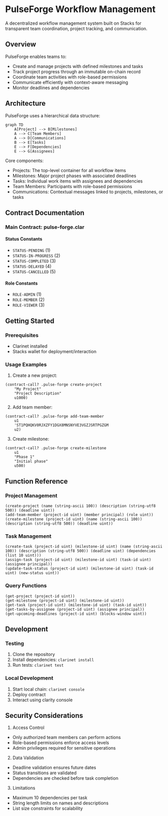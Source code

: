 # PulseForge Workflow Management

A decentralized workflow management system built on Stacks for transparent team coordination, project tracking, and communication.

## Overview

PulseForge enables teams to:
- Create and manage projects with defined milestones and tasks
- Track project progress through an immutable on-chain record
- Coordinate team activities with role-based permissions
- Communicate efficiently with context-aware messaging
- Monitor deadlines and dependencies

## Architecture

PulseForge uses a hierarchical data structure:

```mermaid
graph TD
    A[Project] --> B[Milestones]
    A --> C[Team Members]
    A --> D[Communications]
    B --> E[Tasks]
    E --> F[Dependencies]
    E --> G[Assignees]
```

Core components:
- Projects: The top-level container for all workflow items
- Milestones: Major project phases with associated deadlines
- Tasks: Individual work items with assignees and dependencies
- Team Members: Participants with role-based permissions
- Communications: Contextual messages linked to projects, milestones, or tasks

## Contract Documentation

### Main Contract: pulse-forge.clar

#### Status Constants
- `STATUS-PENDING` (1)
- `STATUS-IN-PROGRESS` (2)
- `STATUS-COMPLETED` (3)
- `STATUS-DELAYED` (4)
- `STATUS-CANCELLED` (5)

#### Role Constants
- `ROLE-ADMIN` (1)
- `ROLE-MEMBER` (2)
- `ROLE-VIEWER` (3)

## Getting Started

### Prerequisites
- Clarinet installed
- Stacks wallet for deployment/interaction

### Usage Examples

1. Create a new project:
```clarity
(contract-call? .pulse-forge create-project 
    "My Project" 
    "Project Description" 
    u1000)
```

2. Add team member:
```clarity
(contract-call? .pulse-forge add-team-member 
    u1 
    'ST1PQHQKV0RJXZFY1DGX8MNSNYVE3VGZJSRTPGZGM 
    u2)
```

3. Create milestone:
```clarity
(contract-call? .pulse-forge create-milestone 
    u1 
    "Phase 1" 
    "Initial phase" 
    u500)
```

## Function Reference

### Project Management

```clarity
(create-project (name (string-ascii 100)) (description (string-utf8 500)) (deadline uint))
(add-team-member (project-id uint) (member principal) (role uint))
(create-milestone (project-id uint) (name (string-ascii 100)) (description (string-utf8 500)) (deadline uint))
```

### Task Management

```clarity
(create-task (project-id uint) (milestone-id uint) (name (string-ascii 100)) (description (string-utf8 500)) (deadline uint) (dependencies (list 10 uint)))
(assign-task (project-id uint) (milestone-id uint) (task-id uint) (assignee principal))
(update-task-status (project-id uint) (milestone-id uint) (task-id uint) (new-status uint))
```

### Query Functions

```clarity
(get-project (project-id uint))
(get-milestone (project-id uint) (milestone-id uint))
(get-task (project-id uint) (milestone-id uint) (task-id uint))
(get-tasks-by-assignee (project-id uint) (assignee principal))
(get-upcoming-deadlines (project-id uint) (blocks-window uint))
```

## Development

### Testing
1. Clone the repository
2. Install dependencies: `clarinet install`
3. Run tests: `clarinet test`

### Local Development
1. Start local chain: `clarinet console`
2. Deploy contract
3. Interact using clarity console

## Security Considerations

1. Access Control
- Only authorized team members can perform actions
- Role-based permissions enforce access levels
- Admin privileges required for sensitive operations

2. Data Validation
- Deadline validation ensures future dates
- Status transitions are validated
- Dependencies are checked before task completion

3. Limitations
- Maximum 10 dependencies per task
- String length limits on names and descriptions
- List size constraints for scalability